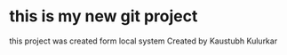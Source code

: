 # this is my new git project

this project was created form local system
Created by Kaustubh Kulurkar